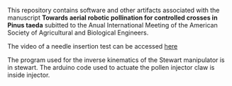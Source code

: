 This repository contains software and other artifacts associated with the manuscript **Towards aerial robotic pollination for controlled crosses in Pinus taeda** subitted
to the Anual International Meeting of the American Society of Agricultural and Biological Engineers.

The video of a needle insertion test can be accessed [here](https://youtube.com/shorts/joC8m7MPCQg?feature=share)

The program used for the inverse kinematics of the Stewart manipulator is in stewart. The arduino code used to actuate the pollen injector claw is inside injector.
